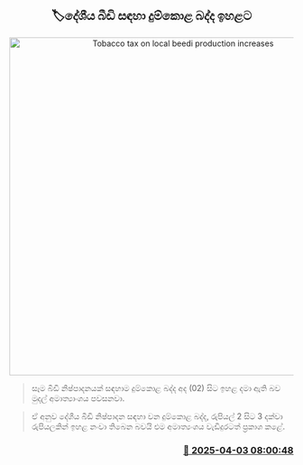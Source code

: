 <p align='center'><b><h2 align='center' title='Tobacco tax on local beedi production increases'>🏷දේශීය බීඩි සඳහා දුම්කොළ බද්ද ඉහළට</h2></b></p>
<p align='center'><img src='https://helakuru.sgp1.cdn.digitaloceanspaces.com/esana/images/lib/bidi-tax.jpg' width='600' alt='Tobacco tax on local beedi production increases'></p>

> සෑම බීඩි නිෂ්පාදනයක් සඳහාම දුම්කොළ බද්ද අද (02) සිට ඉහළ දමා ඇති බව මුදල් අමාත්‍යාංශය පවසනවා.

> ඒ අනුව දේශීය බීඩි නිෂ්පාදන සඳහා වන දුම්කොළ බද්ද, රුපියල් 2 සිට 3 දක්වා රුපියලකින් ඉහළ නංවා තිබෙන බවයි එම අමාත්‍යංශය වැඩිදුරටත් ප්‍රකාශ කළේ.



<h3 align='right'><a href='https://www.helakuru.lk/esana/p/108879/'>📅 2025-04-03 08:00:48</a></h3>
